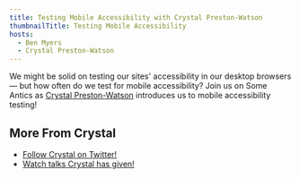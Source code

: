 ```yaml
---
title: Testing Mobile Accessibility with Crystal Preston-Watson
thumbnailTitle: Testing Mobile Accessibility
hosts:
  - Ben Myers
  - Crystal Preston-Watson
---
```


We might be solid on testing our sites' accessibility in our desktop browsers — but how often do we test for mobile accessibility? Join us on Some Antics as [Crystal Preston-Watson](https://twitter.com/ScopicEngineer) introduces us to mobile accessibility testing!

## More From Crystal

- [Follow Crystal on Twitter!](https://twitter.com/ScopicEngineer)
- [Watch talks Crystal has given!](https://crystalprestonwatson.com/talks.html)